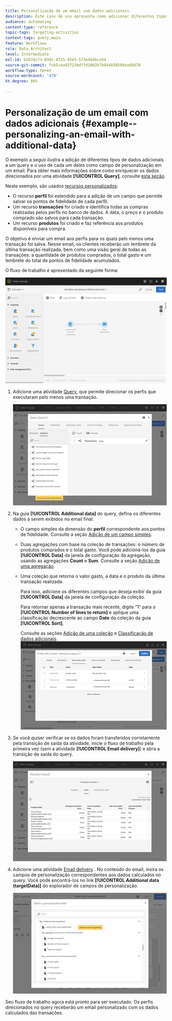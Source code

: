 ```yaml
---
title: Personalização de um email com dados adicionais
description: Este caso de uso apresenta como adicionar diferentes tipos de dados adicionais a um query e usá-lo como um campo de personalização em um email.
audience: automating
content-type: reference
topic-tags: targeting-activities
context-tags: query,main
feature: Workflows
role: Data Architect
level: Intermediate
exl-id: b207dc73-03dc-4f25-95e5-573e4b4bce54
source-git-commit: fcb5c4a92f23bdffd1082b7b044b5859dead9d70
workflow-type: tm+mt
source-wordcount: '479'
ht-degree: 86%

---
```


# Personalização de um email com dados adicionais {#example--personalizing-an-email-with-additional-data}

O exemplo a seguir ilustra a adição de diferentes tipos de dados adicionais a um query e o uso de cada um deles como campo de personalização em um email. Para obter mais informações sobre como enriquecer os dados direcionados por uma atividade **[!UICONTROL Query]**, consulte [esta seção](../../automating/using/query.md#enriching-data).

Neste exemplo, são usados [recursos personalizados](../../developing/using/data-model-concepts.md):

* O recurso **perfil** foi estendido para a adição de um campo que permite salvar os pontos de fidelidade de cada perfil.
* Um recurso **transações** foi criado e identifica todas as compras realizadas pelos perfis no banco de dados. A data, o preço e o produto comprado são salvos para cada transação.
* Um recurso **produtos** foi criado e faz referência aos produtos disponíveis para compra.

O objetivo é enviar um email aos perfis para os quais pelo menos uma transação foi salva. Nesse email, os clientes receberão um lembrete da última transação realizada, bem como uma visão geral de todas as transações: a quantidade de produtos comprados, o total gasto e um lembrete do total de pontos de fidelidade acumulados.

O fluxo de trabalho é apresentado da seguinte forma:

![](assets/enrichment_example1.png)

1. Adicione uma atividade [Query](../../automating/using/query.md), que permite direcionar os perfis que executaram pelo menos uma transação.

   ![](assets/enrichment_example2.png)

1. Na guia **[!UICONTROL Additional data]** do query, defina os diferentes dados a serem exibidos no email final:

   * O campo simples da dimensão do **perfil** correspondente aos pontos de fidelidade. Consulte a seção [Adição de um campo simples](../../automating/using/query.md#adding-a-simple-field).
   * Duas agregações com base na coleção de transações: o número de produtos comprados e o total gasto. Você pode adicioná-los da guia **[!UICONTROL Data]** da janela de configuração da agregação, usando as agregações **Count** e **Sum**. Consulte a seção [Adição de uma agregação](../../automating/using/query.md#adding-an-aggregate).
   * Uma coleção que retorna o valor gasto, a data e o produto da última transação realizada.

      Para isso, adicione os diferentes campos que deseja exibir da guia **[!UICONTROL Data]** da janela de configuração da coleção.

      Para retornar apenas a transação mais recente, digite “1” para o **[!UICONTROL Number of lines to return]** e aplique uma classificação decrescente ao campo **Date** da coleção da guia **[!UICONTROL Sort]**.

      Consulte as seções [Adição de uma coleção](../../automating/using/query.md#adding-a-collection) e [Classificação de dados adicionais](../../automating/using/query.md#sorting-additional-data).
   ![](assets/enrichment_example4.png)

1. Se você quiser verificar se os dados foram transferidos corretamente pela transição de saída da atividade, inicie o fluxo de trabalho pela primeira vez (sem a atividade **[!UICONTROL Email delivery]**) e abra a transição de saída do query.

   ![](assets/enrichment_example5.png)

1. Adicione uma atividade [Email delivery](../../automating/using/email-delivery.md) . No conteúdo do email, insira os campos de personalização correspondentes aos dados calculados no query. Você pode encontrá-los no link **[!UICONTROL Additional data (targetData)]** do explorador de campos de personalização.

   ![](assets/enrichment_example3.png)

Seu fluxo de trabalho agora está pronto para ser executado. Os perfis direcionados no query receberão um email personalizado com os dados calculados das transações.
